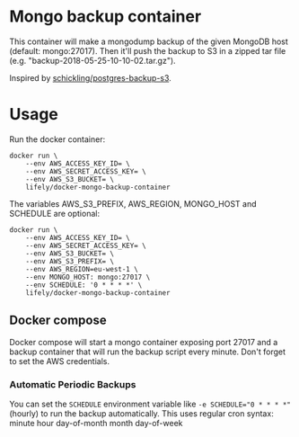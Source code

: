 # Mongo backup container
This container will make a mongodump backup of the given MongoDB host (default: mongo:27017). Then it'll push the backup to S3 in a zipped tar file (e.g. "backup-2018-05-25-10-10-02.tar.gz"). 

Inspired by [schickling/postgres-backup-s3](https://hub.docker.com/r/schickling/postgres-backup-s3/).

# Usage
Run the docker container:

    docker run \
        --env AWS_ACCESS_KEY_ID= \
        --env AWS_SECRET_ACCESS_KEY= \
        --env AWS_S3_BUCKET= \
        lifely/docker-mongo-backup-container

The variables AWS_S3_PREFIX, AWS_REGION, MONGO_HOST and SCHEDULE are optional:

    docker run \
        --env AWS_ACCESS_KEY_ID= \
        --env AWS_SECRET_ACCESS_KEY= \
        --env AWS_S3_BUCKET= \
        --env AWS_S3_PREFIX= \
        --env AWS_REGION=eu-west-1 \
        --env MONGO_HOST: mongo:27017 \
        --env SCHEDULE: '0 * * * *' \
        lifely/docker-mongo-backup-container

## Docker compose
Docker compose will start a mongo container exposing port 27017 and a backup container that will run the backup script every minute. Don't forget to set the AWS credentials.

### Automatic Periodic Backups
You can set the `SCHEDULE` environment variable like `-e SCHEDULE="0 * * * *"` (hourly) to run the backup automatically. This uses regular cron syntax: minute hour day-of-month month day-of-week

